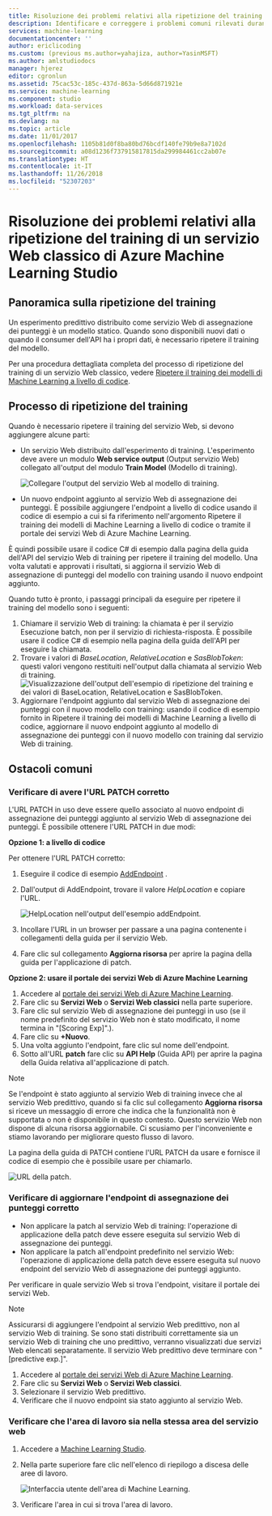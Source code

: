 ```yaml
---
title: Risoluzione dei problemi relativi alla ripetizione del training di un servizio Web classico di Machine Learning Studio - Azure | Microsoft Docs
description: Identificare e correggere i problemi comuni rilevati durante la ripetizione del training del modello per un servizio Web di Azure Machine Learning Studio.
services: machine-learning
documentationcenter: ''
author: ericlicoding
ms.custom: (previous ms.author=yahajiza, author=YasinMSFT)
ms.author: amlstudiodocs
manager: hjerez
editor: cgronlun
ms.assetid: 75cac53c-185c-437d-863a-5d66d871921e
ms.service: machine-learning
ms.component: studio
ms.workload: data-services
ms.tgt_pltfrm: na
ms.devlang: na
ms.topic: article
ms.date: 11/01/2017
ms.openlocfilehash: 1105b81d0f8ba80bd76bcdf140fe79b9e8a7102d
ms.sourcegitcommit: a08d1236f737915817815da299984461cc2ab07e
ms.translationtype: HT
ms.contentlocale: it-IT
ms.lasthandoff: 11/26/2018
ms.locfileid: "52307203"
---
```

# <a name="troubleshooting-the-retraining-of-an-azure-machine-learning-studio-classic-web-service"></a>Risoluzione dei problemi relativi alla ripetizione del training di un servizio Web classico di Azure Machine Learning Studio
## <a name="retraining-overview"></a>Panoramica sulla ripetizione del training
Un esperimento predittivo distribuito come servizio Web di assegnazione dei punteggi è un modello statico. Quando sono disponibili nuovi dati o quando il consumer dell'API ha i propri dati, è necessario ripetere il training del modello. 

Per una procedura dettagliata completa del processo di ripetizione del training di un servizio Web classico, vedere [Ripetere il training dei modelli di Machine Learning a livello di codice](retrain-models-programmatically.md).

## <a name="retraining-process"></a>Processo di ripetizione del training
Quando è necessario ripetere il training del servizio Web, si devono aggiungere alcune parti:

* Un servizio Web distribuito dall'esperimento di training. L'esperimento deve avere un modulo **Web service output** (Output servizio Web) collegato all'output del modulo **Train Model** (Modello di training).  
  
    ![Collegare l'output del servizio Web al modello di training.][image1]
* Un nuovo endpoint aggiunto al servizio Web di assegnazione dei punteggi.  È possibile aggiungere l'endpoint a livello di codice usando il codice di esempio a cui si fa riferimento nell'argomento Ripetere il training dei modelli di Machine Learning a livello di codice o tramite il portale dei servizi Web di Azure Machine Learning.

È quindi possibile usare il codice C# di esempio dalla pagina della guida dell'API del servizio Web di training per ripetere il training del modello. Una volta valutati e approvati i risultati, si aggiorna il servizio Web di assegnazione di punteggi del modello con training usando il nuovo endpoint aggiunto.

Quando tutto è pronto, i passaggi principali da eseguire per ripetere il training del modello sono i seguenti:

1. Chiamare il servizio Web di training: la chiamata è per il servizio Esecuzione batch, non per il servizio di richiesta-risposta. È possibile usare il codice C# di esempio nella pagina della guida dell'API per eseguire la chiamata. 
2. Trovare i valori di *BaseLocation*, *RelativeLocation* e *SasBlobToken*: questi valori vengono restituiti nell'output dalla chiamata al servizio Web di training. 
   ![Visualizzazione dell'output dell'esempio di ripetizione del training e dei valori di BaseLocation, RelativeLocation e SasBlobToken.][image6]
3. Aggiornare l'endpoint aggiunto dal servizio Web di assegnazione dei punteggi con il nuovo modello con training: usando il codice di esempio fornito in Ripetere il training dei modelli di Machine Learning a livello di codice, aggiornare il nuovo endpoint aggiunto al modello di assegnazione dei punteggi con il nuovo modello con training dal servizio Web di training.

## <a name="common-obstacles"></a>Ostacoli comuni
### <a name="check-to-see-if-you-have-the-correct-patch-url"></a>Verificare di avere l'URL PATCH corretto
L'URL PATCH in uso deve essere quello associato al nuovo endpoint di assegnazione dei punteggi aggiunto al servizio Web di assegnazione dei punteggi. È possibile ottenere l'URL PATCH in due modi:

**Opzione 1: a livello di codice**

Per ottenere l'URL PATCH corretto:

1. Eseguire il codice di esempio [AddEndpoint](https://github.com/raymondlaghaeian/AML_EndpointMgmt/blob/master/Program.cs) .
2. Dall'output di AddEndpoint, trovare il valore *HelpLocation* e copiare l'URL.
   
   ![HelpLocation nell'output dell'esempio addEndpoint.][image2]
3. Incollare l'URL in un browser per passare a una pagina contenente i collegamenti della guida per il servizio Web.
4. Fare clic sul collegamento **Aggiorna risorsa** per aprire la pagina della guida per l'applicazione di patch.

**Opzione 2: usare il portale dei servizi Web di Azure Machine Learning**

1. Accedere al [portale dei servizi Web di Azure Machine Learning](https://services.azureml.net/).
2. Fare clic su **Servizi Web** o **Servizi Web classici** nella parte superiore.
4. Fare clic sul servizio Web di assegnazione dei punteggi in uso (se il nome predefinito del servizio Web non è stato modificato, il nome termina in "[Scoring Exp]".).
5. Fare clic su **+Nuovo**.
6. Una volta aggiunto l'endpoint, fare clic sul nome dell'endpoint.
7. Sotto all'URL **patch** fare clic su **API Help** (Guida API) per aprire la pagina della Guida relativa all'applicazione di patch.

> [!NOTE]
> Se l'endpoint è stato aggiunto al servizio Web di training invece che al servizio Web predittivo, quando si fa clic sul collegamento **Aggiorna risorsa** si riceve un messaggio di errore che indica che la funzionalità non è supportata o non è disponibile in questo contesto. Questo servizio Web non dispone di alcuna risorsa aggiornabile. Ci scusiamo per l'inconveniente e stiamo lavorando per migliorare questo flusso di lavoro.
> 
> 

La pagina della guida di PATCH contiene l'URL PATCH da usare e fornisce il codice di esempio che è possibile usare per chiamarlo.

![URL della patch.][image5]

### <a name="check-to-see-that-you-are-updating-the-correct-scoring-endpoint"></a>Verificare di aggiornare l'endpoint di assegnazione dei punteggi corretto
* Non applicare la patch al servizio Web di training: l'operazione di applicazione della patch deve essere eseguita sul servizio Web di assegnazione dei punteggi.
* Non applicare la patch all'endpoint predefinito nel servizio Web: l'operazione di applicazione della patch deve essere eseguita sul nuovo endpoint del servizio Web di assegnazione dei punteggi aggiunto.

Per verificare in quale servizio Web si trova l'endpoint, visitare il portale dei servizi Web. 

> [!NOTE]
> Assicurarsi di aggiungere l'endpoint al servizio Web predittivo, non al servizio Web di training. Se sono stati distribuiti correttamente sia un servizio Web di training che uno predittivo, verranno visualizzati due servizi Web elencati separatamente. Il servizio Web predittivo deve terminare con "[predictive exp.]".
> 
> 

1. Accedere al [portale dei servizi Web di Azure Machine Learning](https://services.azureml.net/).
2. Fare clic su **Servizi Web** o **Servizi Web classici**.
3. Selezionare il servizio Web predittivo.
4. Verificare che il nuovo endpoint sia stato aggiunto al servizio Web.

### <a name="check-that-your-workspace-is-in-the-same-region-as-the-web-service"></a>Verificare che l'area di lavoro sia nella stessa area del servizio web
1. Accedere a [Machine Learning Studio](https://studio.azureml.net/).
2. Nella parte superiore fare clic nell'elenco di riepilogo a discesa delle aree di lavoro.

   ![Interfaccia utente dell'area di Machine Learning.][image4]

3. Verificare l'area in cui si trova l'area di lavoro.

<!-- Image Links -->

[image1]: ./media/troubleshooting-retraining-a-model/ml-studio-tm-connnected-to-web-service-out.png
[image2]: ./media/troubleshooting-retraining-a-model/addEndpoint-output.png
[image3]: ./media/troubleshooting-retraining-a-model/azure-portal-update-resource.png
[image4]: ./media/troubleshooting-retraining-a-model/check-workspace-region.png
[image5]: ./media/troubleshooting-retraining-a-model/ml-help-page-patch-url.png
[image6]: ./media/troubleshooting-retraining-a-model/retraining-output.png
[image7]: ./media/troubleshooting-retraining-a-model/web-services-tab.png
